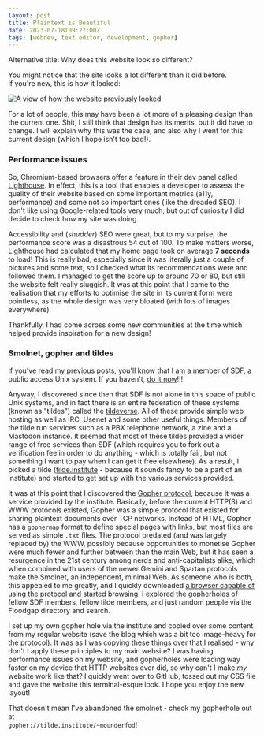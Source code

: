 ```yaml
---
layout: post
title: Plaintext is Beautiful
date: 2023-07-18T09:27:00Z
tags: [webdev, text editor, development, gopher]
---
```


Alternative title: Why does this website look so different?

You might notice that the site looks a lot different than it did before.<br> If
you're new, this is how it looked:

![A view of how the website previously looked](https://cdn.discordapp.com/attachments/838048982873538572/1134865644014280856/image.png)

For a lot of people, this may have been a lot more of a pleasing design than the
current one. Shit, I still think that design has its merits, but it did have to
change. I will explain why this was the case, and also why I went for this
current design (which I hope isn't too bad!).

### Performance issues

So, Chromium-based browsers offer a feature in their dev panel called
[Lighthouse](https://developer.chrome.com/docs/lighthouse/overview/). In effect,
this is a tool that enables a developer to assess the quality of their website
based on some important metrics (a11y, performance) and some not so important
ones (like the dreaded SEO). I don't like using Google-related tools very much,
but out of curiosity I did decide to check how my site was doing.

Accessibility and (_shudder_) SEO were great, but to my surprise, the
performance score was a disastrous 54 out of 100. To make matters worse,
Lighthouse had calculated that my home page took on average **7 seconds** to
load! This is really bad, especially since it was literally just a couple of pictures
and some text, so I checked what its recommendations were and followed them. I
managed to get the score up to around 70 or 80, but still the website felt
really sluggish. It was at this point that I came to the realisation that my efforts to optimise
the site in its current form were pointless, as the whole design was very
bloated (with lots of images everywhere).

Thankfully, I had come across some new communities at the time which helped
provide inspiration for a new design!

### Smolnet, gopher and tildes

If you've read my previous posts, you'll know that I am a member of SDF, a
public access Unix system. If you haven't, [do it now](/2023/07/11/enter-the-fediverse)!!!

Anyway, I discovered since then that SDF is not alone in this space of public Unix systems,
and in fact there is an entire federation of these systems (known as "tildes") called the
[tildeverse](https://tildeverse.org). All of these provide simple web hosting as well as
IRC, Usenet and some other useful things. Members of the tilde run services such as a
PBX telephone network, a zine and a Mastodon instance. It seemed that most of these tildes 
provided a wider range of free services than SDF (which
requires you to fork out a verification fee in order to do anything - which is totally
fair, but not something I want to pay when I can get it free elsewhere). As a result, I picked
a tilde ([tilde.institute](https://tilde.institute) - because it sounds fancy to be a part of an
institute) and started to get set up with the various services provided.

It was at this point that I discovered the [Gopher protocol](https://en.wikipedia.org/wiki/Gopher_(protocol)),
because it was a service provided by the institute. Basically, before the current HTTP(S) and WWW protocols
existed, Gopher was a simple protocol that existed for sharing plaintext documents over TCP networks.
Instead of HTML, Gopher has a `gophermap` format to define special pages with links, but most files are served
as simple `.txt` files. The protocol predated (and was largely replaced by) the WWW, possibly because
opportunities to monetise Gopher were much fewer and further between than the main Web, but it has seen
a resurgence in the 21st century among nerds and anti-capitalists alike, which when combined with users
of the newer Gemini and Spartan protocols make the Smolnet, an independent, minimal Web.
As someone who is both, this appealed to me greatly, and I quickly downloaded 
[a browser capable of using the protocol](https://gmi.skyjake.fi/lagrange/) and started browsing. I 
explored the gopherholes of fellow SDF members, fellow tilde members, and just random people via the 
Floodgap directory and search. 

I set up my own gopher hole via the institute and copied over some content
from my regular website (save the blog which was a bit too image-heavy for the protocol). It was as I was
copying these things over that I realised - why don't I apply these principles to my main website? I was
having performance issues on my website, and gopherholes were loading way faster on my device that HTTP
websites ever did, so why can't I make *my* website work like that? I quickly went over to GitHub, tossed out 
my CSS file and gave the website this terminal-esque look. I hope you enjoy the new layout!

That doesn't mean I've abandoned the smolnet - check my gopherhole out at <br> `gopher://tilde.institute/~mounderfod`!
